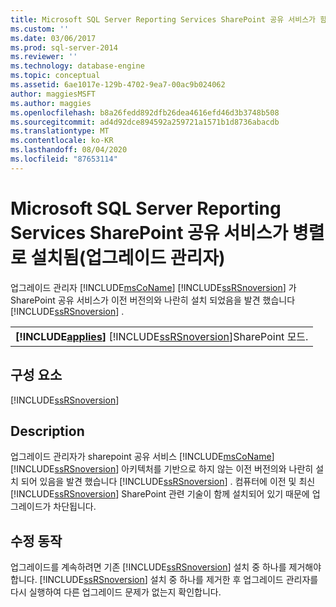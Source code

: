 ```yaml
---
title: Microsoft SQL Server Reporting Services SharePoint 공유 서비스가 함께 설치 됨 (업그레이드 관리자) | Microsoft Docs
ms.custom: ''
ms.date: 03/06/2017
ms.prod: sql-server-2014
ms.reviewer: ''
ms.technology: database-engine
ms.topic: conceptual
ms.assetid: 6ae1017e-129b-4702-9ea7-00ac9b024062
author: maggiesMSFT
ms.author: maggies
ms.openlocfilehash: b8a26fedd892dfb26dea4616efd46d3b3748b508
ms.sourcegitcommit: ad4d92dce894592a259721a1571b1d8736abacdb
ms.translationtype: MT
ms.contentlocale: ko-KR
ms.lasthandoff: 08/04/2020
ms.locfileid: "87653114"
---
```

# <a name="microsoft-sql-server-reporting-services-sharepoint-shared-service-is-installed-side-by-side-upgrade-advisor"></a>Microsoft SQL Server Reporting Services SharePoint 공유 서비스가 병렬로 설치됨(업그레이드 관리자)
  업그레이드 관리자 [!INCLUDE[msCoName](../../includes/msconame-md.md)] [!INCLUDE[ssRSnoversion](../../includes/ssrsnoversion-md.md)] 가 SharePoint 공유 서비스가 이전 버전의와 나란히 설치 되었음을 발견 했습니다 [!INCLUDE[ssRSnoversion](../../includes/ssrsnoversion-md.md)] .  
  
||  
|-|  
|**[!INCLUDE[applies](../../includes/applies-md.md)]**  [!INCLUDE[ssRSnoversion](../../includes/ssrsnoversion-md.md)]SharePoint 모드.|  
  
## <a name="component"></a>구성 요소  
 [!INCLUDE[ssRSnoversion](../../includes/ssrsnoversion-md.md)]  
  
## <a name="description"></a>Description  
 업그레이드 관리자가 sharepoint 공유 서비스 [!INCLUDE[msCoName](../../includes/msconame-md.md)] [!INCLUDE[ssRSnoversion](../../includes/ssrsnoversion-md.md)] 아키텍처를 기반으로 하지 않는 이전 버전의와 나란히 설치 되어 있음을 발견 했습니다 [!INCLUDE[ssRSnoversion](../../includes/ssrsnoversion-md.md)] . 컴퓨터에 이전 및 최신 [!INCLUDE[ssRSnoversion](../../includes/ssrsnoversion-md.md)] SharePoint 관련 기술이 함께 설치되어 있기 때문에 업그레이드가 차단됩니다.  
  
## <a name="corrective-action"></a>수정 동작  
 업그레이드를 계속하려면 기존 [!INCLUDE[ssRSnoversion](../../includes/ssrsnoversion-md.md)] 설치 중 하나를 제거해야 합니다. [!INCLUDE[ssRSnoversion](../../includes/ssrsnoversion-md.md)] 설치 중 하나를 제거한 후 업그레이드 관리자를 다시 실행하여 다른 업그레이드 문제가 없는지 확인합니다.  
  
  
